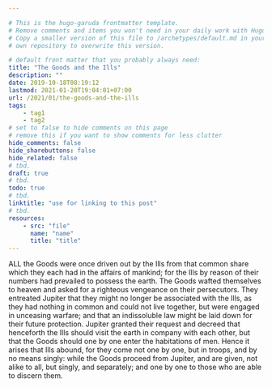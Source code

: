 ```yaml
---

# This is the hugo-garuda frontmatter template.
# Remove comments and items you won't need in your daily work with Hugo.
# Copy a smaller version of this file to /archetypes/default.md in your
# own repository to overwrite this version.

# default front matter that you probably always need:
title: "The Goods and the Ills"
description: ""
date: 2019-10-18T08:19:12
lastmod: 2021-01-20T19:04:01+07:00
url: /2021/01/the-goods-and-the-ills
tags:
    - tag1
    - tag2
# set to false to hide comments on this page
# remove this if you want to show comments for less clutter
hide_comments: false
hide_sharebuttons: false
hide_related: false
# tbd.
draft: true
# tbd.
todo: true
# tbd.
linktitle: "use for linking to this post"
# tbd.
resources:
    - src: "file"
      name: "name"
      title: "title"
---
```

ALL the Goods were once driven out by the Ills from that common share which they each had in the affairs of mankind; for the Ills by reason of their numbers had prevailed to possess the earth. The Goods wafted themselves to heaven and asked for a righteous vengeance on their persecutors. They entreated Jupiter that they might no longer be associated with the Ills, as they had nothing in common and could not live together, but were engaged in unceasing warfare; and that an indissoluble law might be laid down for their future protection. Jupiter granted their request and decreed that henceforth the Ills should visit the earth in company with each other, but that the Goods should one by one enter the habitations of men. Hence it arises that Ills abound, for they come not one by one, but in troops, and by no means singly: while the Goods proceed from Jupiter, and are given, not alike to all, but singly, and separately; and one by one to those who are able to discern them.


